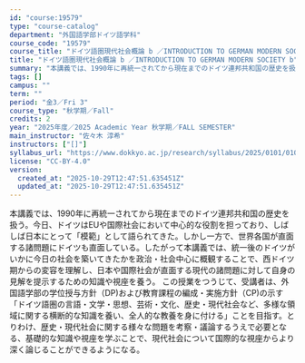 ```yaml
---
id: "course:19579"
type: "course-catalog"
department: "外国語学部ドイツ語学科"
course_code: "19579"
course_title: "ドイツ語圏現代社会概論 b ／INTRODUCTION TO GERMAN MODERN SOCIETY b"
title: "ドイツ語圏現代社会概論 b ／INTRODUCTION TO GERMAN MODERN SOCIETY b"
summary: "本講義では、1990年に再統一されてから現在までのドイツ連邦共和国の歴史を扱う。今日、ドイツはEUや国際社会において中心的な役割を担っており、しばしば日本にとって「模範」として語られてきた。しかし一方で、世界各国が直面する諸問題にドイツも直…"
tags: []
campus: ""
term: ""
period: "金3／Fri 3"
course_type: "秋学期／Fall"
credits: 2
year: "2025年度／2025 Academic Year 秋学期／FALL SEMESTER"
main_instructor: "佐々木 淳希"
instructors: ["[]"]
syllabus_url: "https://www.dokkyo.ac.jp/research/syllabus/2025/0101/0101_19579_ja_JP.html"
license: "CC-BY-4.0"
version:
  created_at: "2025-10-29T12:47:51.635451Z"
  updated_at: "2025-10-29T12:47:51.635451Z"
---
```

本講義では、1990年に再統一されてから現在までのドイツ連邦共和国の歴史を扱う。今日、ドイツはEUや国際社会において中心的な役割を担っており、しばしば日本にとって「模範」として語られてきた。しかし一方で、世界各国が直面する諸問題にドイツも直面している。したがって本講義では、統一後のドイツがいかに今日の社会を築いてきたかを政治・社会中心に概観することで、西ドイツ期からの変容を理解し、日本や国際社会が直面する現代の諸問題に対して自身の見解を提示するための知識や視座を養う。 この授業をつうじて、受講者は、外国語学部の学位授与方針（DP)および教育課程の編成・実施方針（CP)の示す「ドイツ語圏の言語・文学・思想、芸術・文化、歴史・現代社会など、多様な領域に関する横断的な知識を養い、全人的な教養を身に付ける」ことを目指す。とりわけ、歴史・現代社会に関する様々な問題を考察・議論するうえで必要となる、基礎的な知識や視座を学ぶことで、現代社会について国際的な視座からより深く論じることができるようになる。
